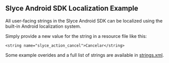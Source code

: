 ## Slyce Android SDK Localization Example

All user-facing strings in the Slyce Android SDK can be localized using the built-in Android localization system. 

Simply provide a new value for the string in a resource file like this:

```
<string name="slyce_action_cancel">Cancelar</string> 
```

Some example overides and a full list of strings are available in [strings.xml](app/src/main/res/values/strings.xml).
